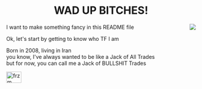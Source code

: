<div style="background-image: https://i.pinimg.com/736x/fd/d7/81/fdd781aab0dc06b6d457504eb64c568a.jpg;"><h1 align="center">WAD UP BITCHES!</h1>

<img align=right src="https://i.pinimg.com/736x/fd/d7/81/fdd781aab0dc06b6d457504eb64c568a.jpg" z-index=0>
<p>I want to make something fancy in this README file</p>
<p>Ok, let's start by getting to know who TF I am</p>
<p>Born in 2008, living in Iran<br/>
you know, I've always wanted
to be like a Jack of All Trades<br/>
but for now, you can call me
a Jack of BULLSHIT Trades</p>
<a href="https://discord.gg/frzm" target="blank"><img align="center" src="https://raw.githubusercontent.com/rahuldkjain/github-profile-readme-generator/master/src/images/icons/Social/discord.svg" alt="frzm" height="30" width="40" /></a></div>

